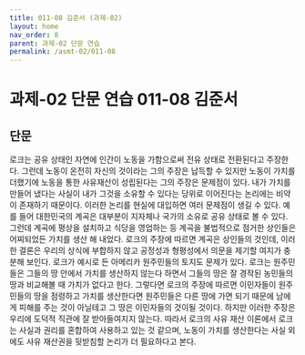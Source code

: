 ```yaml
---
title: 011-08 김준서 (과제-02)
layout: home
nav_order: 8
parent: 과제-02 단문 연습
permalink: /asmt-02/011-08
---
```


# 과제-02 단문 연습 011-08 김준서 

## 단문

로크는 공유 상태인 자연에 인간이 노동을 가함으로써 전유 상태로 전환된다고 주장한다. 그런데 노동이 온전히 자신의 것이라는 그의 주장은 납득할 수 있지만 노동이 가치를 더했기에 노동을 통한 사유재산이 성립된다는 그의 주장은 문제점이 있다. 내가 가치를 만들어 냈다는 사실이 내가 그것을 소유할 수 있다는 당위로 이어진다는 논리에는 비약이 존재하기 때문이다. 이러한 논리를 현실에 대입하면 여러 문제점이 생길 수 있다. 예를 들어 대한민국의 계곡은 대부분이 지자체나 국가의 소유로 공유 상태로 볼 수 있다. 그런데 계곡에 평상을 설치하고 식당을 영업하는 등 계곡을 불법적으로 점거한 상인들은 어찌되었든 가치를 생산 해 내었다. 로크의 주장에 따르면 계곡은 상인들의 것인데, 이러한 결론은 우리의 상식에 부합하지 않고 공정성과 형평성에서 의문을 제기할 여지가 충분해 보인다. 로크가 예시로 든 아메리카 원주민들의 토지도 문제가 있다. 로크는 원주민들은 그들의 땅 안에서 가치를 생산하지 않는다 하면서 그들의 땅은 잘 경작된 농민들의 땅과 비교해볼 때 가치가 없다고 한다. 그렇다면 로크의 주장에 따르면 이민자들이 원주민들의 땅을 점령하고 가치를 생산한다면 원주민들은 다른 땅에 가면 되기 때문에 남에게 피해를 주는 것이 아닐테고 그 땅은 이민자들의 것이될 것이다. 하지만 이러한 주장은 우리에 도덕적 직관에 잘 받아들여지지 않는다. 따라서 로크의 사유 재산 이론에서 로크는 사실과 권리를 혼합하여 사용하고 있는 것 같으며, 노동이 가치를 생산한다는 사실 외에도 사유 재산권을 뒷받침할 논리가 더 필요하다고 본다. 
